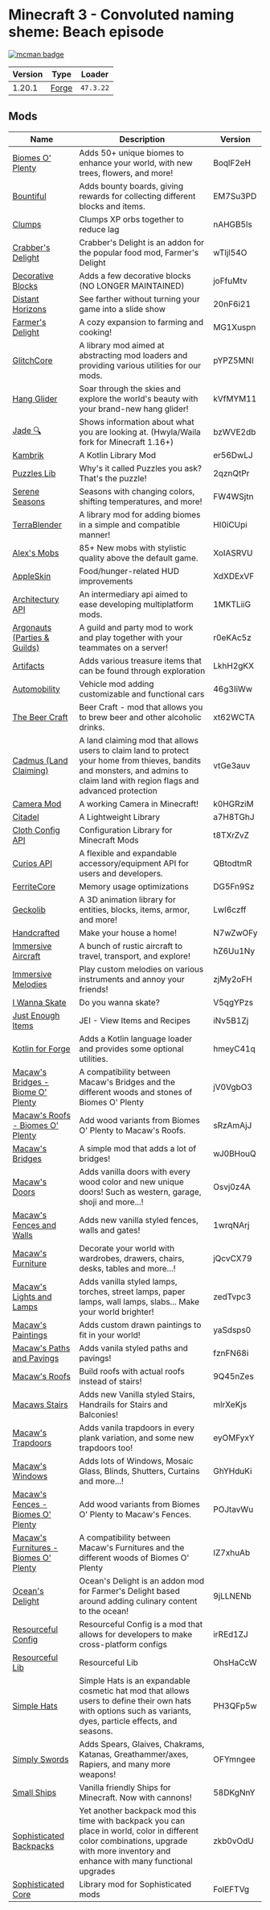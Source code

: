 # Minecraft 3 - Convoluted naming sheme: Beach episode

[![mcman badge](https://img.shields.io/badge/uses-mcman-purple?logo=github)](https://github.com/ParadigmMC/mcman)

<!-- run 'mcman md' to update! -->

<!--start:mcman-server-->
| Version | Type                                        | Loader    |
| ------- | ------------------------------------------- | --------- |
| 1.20.1  | [Forge](https://forums.minecraftforge.net/) | `47.3.22` |
<!--end:mcman-server-->

## Mods

<!--start:mcman-addons-->
| Name                                                                                                | Description                                                                                                                                                                           | Version  |
| --------------------------------------------------------------------------------------------------- | ------------------------------------------------------------------------------------------------------------------------------------------------------------------------------------- | -------- |
| [Biomes O' Plenty](https://modrinth.com/mod/biomes-o-plenty)                                        | Adds 50+ unique biomes to enhance your world, with new trees, flowers, and more!                                                                                                      | BoqlF2eH |
| [Bountiful](https://modrinth.com/mod/bountiful)                                                     | Adds bounty boards, giving rewards for collecting different blocks and items.                                                                                                         | EM7Su3PD |
| [Clumps](https://modrinth.com/mod/clumps)                                                           | Clumps XP orbs together to reduce lag                                                                                                                                                 | nAHGB5ls |
| [Crabber's Delight](https://modrinth.com/mod/crabbers-delight)                                      | Crabber's Delight is an addon for the popular food mod, Farmer's Delight                                                                                                              | wTljl54O |
| [Decorative Blocks](https://modrinth.com/mod/decorative-blocks-fork)                                | Adds a few decorative blocks (NO LONGER MAINTAINED)                                                                                                                                   | joFfuMtv |
| [Distant Horizons](https://modrinth.com/mod/distanthorizons)                                        | See farther without turning your game into a slide show                                                                                                                               | 20nF6i21 |
| [Farmer's Delight](https://modrinth.com/mod/farmers-delight)                                        | A cozy expansion to farming and cooking!                                                                                                                                              | MG1Xuspn |
| [GlitchCore](https://modrinth.com/mod/glitchcore)                                                   | A library mod aimed at abstracting mod loaders and providing various utilities for our mods.                                                                                          | pYPZ5MNI |
| [Hang Glider](https://modrinth.com/mod/hang-glider)                                                 | Soar through the skies and explore the world's beauty with your brand-new hang glider!                                                                                                | kVfMYM11 |
| [Jade 🔍](https://modrinth.com/mod/jade)                                                             | Shows information about what you are looking at. (Hwyla/Waila fork for Minecraft 1.16+)                                                                                               | bzWVE2db |
| [Kambrik](https://modrinth.com/mod/kambrik)                                                         | A Kotlin Library Mod                                                                                                                                                                  | er56DwLJ |
| [Puzzles Lib](https://modrinth.com/mod/puzzles-lib)                                                 | Why's it called Puzzles you ask? That's the puzzle!                                                                                                                                   | 2qznQtPr |
| [Serene Seasons](https://modrinth.com/mod/serene-seasons)                                           | Seasons with changing colors, shifting temperatures, and more!                                                                                                                        | FW4WSjtn |
| [TerraBlender](https://modrinth.com/mod/terrablender)                                               | A library mod for adding biomes in a simple and compatible manner!                                                                                                                    | HI0iCUpi |
| [Alex's Mobs](https://modrinth.com/mod/alexs-mobs)                                                  | 85+ New mobs with stylistic quality above the default game.                                                                                                                           | XoIASRVU |
| [AppleSkin](https://modrinth.com/mod/appleskin)                                                     | Food/hunger-related HUD improvements                                                                                                                                                  | XdXDExVF |
| [Architectury API](https://modrinth.com/mod/architectury-api)                                       | An intermediary api aimed to ease developing multiplatform mods.                                                                                                                      | 1MKTLiiG |
| [Argonauts (Parties & Guilds)](https://modrinth.com/mod/argonauts)                                  | A guild and party mod to work and play together with your teammates on a server!                                                                                                      | r0eKAc5z |
| [Artifacts](https://modrinth.com/mod/artifacts)                                                     | Adds various treasure items that can be found through exploration                                                                                                                     | LkhH2gKX |
| [Automobility](https://modrinth.com/mod/automobility)                                               | Vehicle mod adding customizable and functional cars                                                                                                                                   | 46g3IiWw |
| [The Beer Craft](https://modrinth.com/mod/the-beer-craft)                                           | Beer Craft - mod that allows you to brew beer and other alcoholic drinks.                                                                                                             | xt62WCTA |
| [Cadmus (Land Claiming)](https://modrinth.com/mod/cadmus)                                           | A land claiming mod that allows users to claim land to protect your home from thieves,  bandits and monsters, and admins to claim land with region flags and advanced protection      | vtGe3auv |
| [Camera Mod](https://modrinth.com/mod/camera-mod)                                                   | A working Camera in Minecraft!                                                                                                                                                        | k0HGRziM |
| [Citadel](https://modrinth.com/mod/citadel)                                                         | A Lightweight Library                                                                                                                                                                 | a7H8TGhJ |
| [Cloth Config API](https://modrinth.com/mod/cloth-config)                                           | Configuration Library for Minecraft Mods                                                                                                                                              | t8TXrZvZ |
| [Curios API](https://modrinth.com/mod/curios)                                                       | A flexible and expandable accessory/equipment API for users and developers.                                                                                                           | QBtodtmR |
| [FerriteCore](https://modrinth.com/mod/ferrite-core)                                                | Memory usage optimizations                                                                                                                                                            | DG5Fn9Sz |
| [Geckolib](https://modrinth.com/mod/geckolib)                                                       | A 3D animation library for entities, blocks, items, armor, and more!                                                                                                                  | LwI6czff |
| [Handcrafted](https://modrinth.com/mod/handcrafted)                                                 | Make your house a home!                                                                                                                                                               | N7wZwOFy |
| [Immersive Aircraft](https://modrinth.com/mod/immersive-aircraft)                                   | A bunch of rustic aircraft to travel, transport, and explore!                                                                                                                         | hZ6Uu1Ny |
| [Immersive Melodies](https://modrinth.com/mod/immersive-melodies)                                   | Play custom melodies on various instruments and annoy your friends!                                                                                                                   | zjMy2oFH |
| [I Wanna Skate](https://modrinth.com/mod/i-wanna-skate)                                             | Do you wanna skate?                                                                                                                                                                   | V5qgYPzs |
| [Just Enough Items](https://modrinth.com/mod/jei)                                                   | JEI - View Items and Recipes                                                                                                                                                          | iNv5B1Zj |
| [Kotlin for Forge](https://modrinth.com/mod/kotlin-for-forge)                                       | Adds a Kotlin language loader and provides some optional utilities.                                                                                                                   | hmeyC41q |
| [Macaw's Bridges - Biome O' Plenty](https://modrinth.com/mod/macaws-bridges-biome-o-plenty)         | A compatibility between Macaw's Bridges and the different woods and stones of Biomes O' Plenty                                                                                        | jV0VgbO3 |
| [Macaw's Roofs - Biomes O' Plenty](https://modrinth.com/mod/macaws-roofs-biomes-o-plenty)           | Add wood variants from Biomes O' Plenty to Macaw's Roofs.                                                                                                                             | sRzAmAjJ |
| [Macaw's Bridges](https://modrinth.com/mod/macaws-bridges)                                          | A simple mod that adds a lot of bridges!                                                                                                                                              | wJ0BHouQ |
| [Macaw's Doors](https://modrinth.com/mod/macaws-doors)                                              | Adds vanilla doors with every wood color and new unique doors! Such as western, garage, shoji and more...!                                                                            | Osvj0z4A |
| [Macaw's Fences and Walls](https://modrinth.com/mod/macaws-fences-and-walls)                        | Adds new vanilla styled fences, walls and gates!                                                                                                                                      | 1wrqNArj |
| [Macaw's Furniture](https://modrinth.com/mod/macaws-furniture)                                      | Decorate your world with wardrobes, drawers, chairs, desks, tables and more...!                                                                                                       | jQcvCX79 |
| [Macaw's Lights and Lamps](https://modrinth.com/mod/macaws-lights-and-lamps)                        | Adds vanilla styled lamps, torches, street lamps, paper lamps, wall lamps, slabs... Make your world brighter!                                                                         | zedTvpc3 |
| [Macaw's Paintings](https://modrinth.com/mod/macaws-paintings)                                      | Adds custom drawn paintings to fit in your world!                                                                                                                                     | yaSdsps0 |
| [Macaw's Paths and Pavings](https://modrinth.com/mod/macaws-paths-and-pavings)                      | Adds vanila styled paths and pavings!                                                                                                                                                 | fznFN68i |
| [Macaw's Roofs](https://modrinth.com/mod/macaws-roofs)                                              | Build roofs with actual roofs instead of stairs!                                                                                                                                      | 9Q45nZes |
| [Macaws Stairs](https://modrinth.com/mod/macaws-stairs)                                             | Adds new Vanilla styled Stairs, Handrails for Stairs and Balconies!                                                                                                                   | mlrXeKjs |
| [Macaw's Trapdoors](https://modrinth.com/mod/macaws-trapdoors)                                      | Adds vanila trapdoors in every plank variation, and some new trapdoors too!                                                                                                           | eyOMFyxY |
| [Macaw's Windows](https://modrinth.com/mod/macaws-windows)                                          | Adds lots of Windows, Mosaic Glass, Blinds, Shutters, Curtains and more...!                                                                                                           | GhYHduKi |
| [Macaw's Fences - Biomes O' Plenty](https://modrinth.com/mod/macaws-fences-biomes-o-plenty)         | Add wood variants from Biomes O' Plenty to Macaw's Fences.                                                                                                                            | POJtavWu |
| [Macaw's Furnitures - Biomes O' Plenty](https://modrinth.com/mod/macaws-furnitures-biomes-o-plenty) | A compatibility between Macaw's Furnitures and the different woods of Biomes O' Plenty                                                                                                | IZ7xhuAb |
| [Ocean's Delight](https://modrinth.com/mod/oceans-delight)                                          | Ocean's Delight is an addon mod for Farmer's Delight based around adding culinary content to the ocean!                                                                               | 9jLLNENb |
| [Resourceful Config](https://modrinth.com/mod/resourceful-config)                                   | Resourceful Config is a mod that allows for developers to make cross-platform configs                                                                                                 | irREd1ZJ |
| [Resourceful Lib](https://modrinth.com/mod/resourceful-lib)                                         | Resourceful Lib                                                                                                                                                                       | OhsHaCcW |
| [Simple Hats](https://modrinth.com/mod/simple-hats)                                                 | Simple Hats is an expandable cosmetic hat mod that allows users to define their own hats with options such as variants, dyes, particle effects, and seasons.                          | PH3QFp5w |
| [Simply Swords](https://modrinth.com/mod/simply-swords)                                             | Adds Spears, Glaives, Chakrams, Katanas, Greathammer/axes, Rapiers, and many more weapons!                                                                                            | OFYmngee |
| [Small Ships](https://modrinth.com/mod/small-ships)                                                 | Vanilla friendly Ships for Minecraft. Now with cannons!                                                                                                                               | 58DKgNnY |
| [Sophisticated Backpacks](https://modrinth.com/mod/sophisticated-backpacks)                         | Yet another backpack mod this time with backpack you can place in world, color in different color combinations, upgrade with more inventory and enhance with many functional upgrades | zkb0vOdU |
| [Sophisticated Core](https://modrinth.com/mod/sophisticated-core)                                   | Library mod for Sophisticated mods                                                                                                                                                    | FolEFTVg |
<!--end:mcman-addons-->
